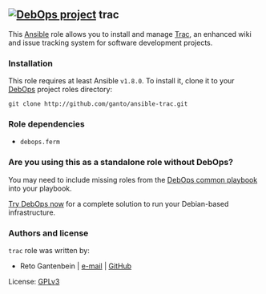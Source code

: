 ## [![DebOps project](http://debops.org/images/debops-small.png)](http://debops.org) trac

This [Ansible](http://ansible.com/) role allows you to install and manage
[Trac](http://trac.edgewall.org/), an enhanced wiki and issue tracking
system for software development projects.

### Installation

This role requires at least Ansible `v1.8.0`. To install it, clone it
to your [DebOps](http://debops.org) project roles directory:

    git clone http://github.com/ganto/ansible-trac.git

### Role dependencies

* ``debops.ferm``

### Are you using this as a standalone role without DebOps?

You may need to include missing roles from the [DebOps common
playbook](https://github.com/debops/debops-playbooks/blob/master/playbooks/common.yml)
into your playbook.

[Try DebOps now](https://github.com/debops/debops) for a complete solution to run your Debian-based infrastructure.

### Authors and license

`trac` role was written by:
- Reto Gantenbein | [e-mail](mailto:reto.gantenbein@linuxmonk.ch) | [GitHub](https://github.com/ganto)

License: [GPLv3](https://tldrlegal.com/license/gnu-general-public-license-v3-%28gpl-3%29)
